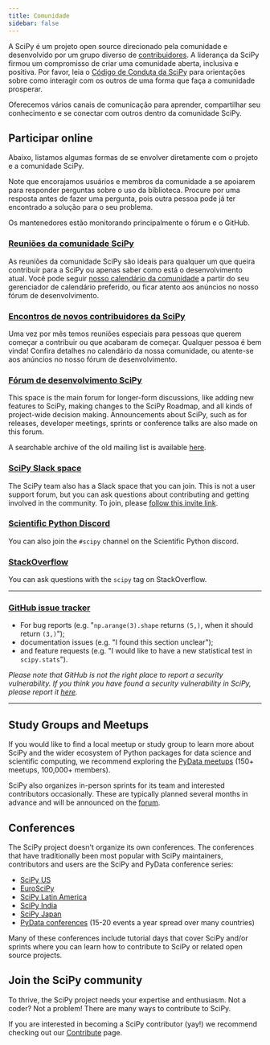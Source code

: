 ```yaml
---
title: Comunidade
sidebar: false
---
```


A SciPy é um projeto open source direcionado pela comunidade e desenvolvido por um grupo diverso de [contribuidores](/teams/). A liderança da SciPy firmou um compromisso de criar uma comunidade aberta, inclusiva e positiva. Por favor, leia o
[Código de Conduta da SciPy](https://docs.scipy.org/doc/scipy/dev/conduct/code_of_conduct.html)
para orientações sobre como interagir com os outros de uma forma que faça a comunidade
prosperar.

Oferecemos vários canais de comunicação para aprender, compartilhar seu conhecimento e se conectar com outros dentro da comunidade SciPy.

## Participar online

Abaixo, listamos algumas formas de se envolver diretamente com o projeto e a comunidade SciPy.

Note que encorajamos usuários e membros da comunidade a se apoiarem para responder perguntas sobre o uso da biblioteca. Procure por uma resposta antes de fazer uma pergunta, pois outra pessoa pode já ter encontrado a solução para o seu problema.

Os mantenedores estão monitorando principalmente o fórum e o GitHub.

### [Reuniões da comunidade SciPy](https://scientific-python.org/calendars/)

As reuniões da comunidade SciPy são ideais para qualquer um que queira contribuir para a SciPy
ou apenas saber como está o desenvolvimento atual. Você pode seguir
[nosso calendário da comunidade](https://scientific-python.org/calendars/) a partir do seu
gerenciador de calendário preferido, ou ficar atento aos anúncios no nosso fórum de desenvolvimento.

### [Encontros de novos contribuidores da SciPy](https://scientific-python.org/calendars/)

Uma vez por mês temos reuniões especiais para pessoas que querem começar a contribuir ou que acabaram de começar. Qualquer pessoa é bem vinda! Confira detalhes no calendário da nossa comunidade,
ou atente-se aos anúncios no nosso fórum de desenvolvimento.

### [Fórum de desenvolvimento SciPy](https://discuss.scientific-python.org/c/contributor/scipy)

This space is the main forum for longer-form discussions, like adding new
features to SciPy, making changes to the SciPy Roadmap, and all kinds of
project-wide decision making. Announcements about SciPy, such as for releases,
developer meetings, sprints or conference talks are also made on this forum.

A searchable archive of the old mailing list
is available [here](https://mail.python.org/archives/list/scipy-dev@python.org/).

### [SciPy Slack space](https://join.slack.com/t/scipy-community/shared_invite/zt-1a76bomjr-fuS1ZTnmP7b32kIhLb6QMg)

The SciPy team also has a Slack space that you can join. This is not a user
support forum, but you can ask questions about contributing and getting involved
in the community. To join, please [follow this invite link](https://join.slack.com/t/scipy-community/shared_invite/zt-1a76bomjr-fuS1ZTnmP7b32kIhLb6QMg).

### [Scientific Python Discord](https://discord.com/invite/vur45CbwMz)

You can also join the `#scipy` channel on the Scientific Python discord.

### [StackOverflow](https://stackoverflow.com/questions/tagged/scipy)

You can ask questions with the `scipy` tag on
StackOverflow.

---

### [GitHub issue tracker](https://github.com/scipy/scipy/issues)

- For bug reports (e.g. "`np.arange(3).shape` returns `(5,)`, when it should return `(3,)`");
- documentation issues (e.g. "I found this section unclear");
- and feature requests (e.g. "I would like to have a new statistical test in `scipy.stats`").

_Please note that GitHub is not the right place to report a security
vulnerability. If you think you have found a security vulnerability in SciPy,
please report it [here](https://tidelift.com/docs/security)._

---

## Study Groups and Meetups

If you would like to find a local meetup or study group to learn more about
SciPy and the wider ecosystem of Python packages for data science and
scientific computing, we recommend exploring the
[PyData meetups](https://www.meetup.com/pro/pydata/)
(150+ meetups, 100,000+ members).

SciPy also organizes in-person sprints for its team and interested contributors
occasionally. These are typically planned several months in advance and will
be announced on the
[forum](https://discuss.scientific-python.org/c/contributor/scipy).

## Conferences

The SciPy project doesn't organize its own conferences. The conferences that
have traditionally been most popular with SciPy maintainers, contributors and
users are the SciPy and PyData conference series:

- [SciPy US](https://conference.scipy.org)
- [EuroSciPy](https://www.euroscipy.org)
- [SciPy Latin America](https://www.scipyla.org)
- [SciPy India](https://scipy.in)
- [SciPy Japan](https://conference.scipy.org)
- [PyData conferences](https://pydata.org/event-schedule/) (15-20 events a year spread over many countries)

Many of these conferences include tutorial days that cover SciPy and/or sprints
where you can learn how to contribute to SciPy or related open source projects.

## Join the SciPy community

To thrive, the SciPy project needs your expertise and enthusiasm. Not a coder?
Not a problem! There are many ways to contribute to SciPy.

If you are interested in becoming a SciPy contributor (yay!) we recommend
checking out our [Contribute](/contribute) page.
